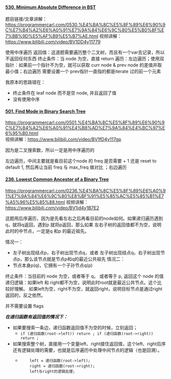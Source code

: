 #### [530. Minimum Absolute Difference in BST](https://leetcode.com/problems/minimum-absolute-difference-in-bst/description/)

题目链接/文章讲解：https://programmercarl.com/0530.%E4%BA%8C%E5%8F%89%E6%90%9C%E7%B4%A2%E6%A0%91%E7%9A%84%E6%9C%80%E5%B0%8F%E7%BB%9D%E5%AF%B9%E5%B7%AE.html 
视频讲解：https://www.bilibili.com/video/BV1DD4y11779 

使用中序遍历
返回值：这道题需要遍历整个二叉树，而且有一个var去记录，所以不返回任何东西
终止条件：当 node 为空，直接 return
遍历：左边遍历；使用双指针：如果前一个指针不为空，就可以获取 curr node & prev node 的差值并取最小值；右边遍历
需要设置一个 prev指针一直指的都是iterate 过的前一个元素

我原本的思路错在：
- 终止条件在 leaf node 而不是空 node, 并且返回了值
- 没有使用中序

#### [501. Find Mode in Binary Search Tree](https://leetcode.com/problems/find-mode-in-binary-search-tree/description/)
https://programmercarl.com/0501.%E4%BA%8C%E5%8F%89%E6%90%9C%E7%B4%A2%E6%A0%91%E4%B8%AD%E7%9A%84%E4%BC%97%E6%95%B0.html  
视频讲解：https://www.bilibili.com/video/BV1fD4y117gp  

因为是二叉搜索数，所以一定是用中序遍历的

左边遍历，中间主要就是看目前这个node 的 freq 是否需要 + 1 还是 reset to default 1, 然后再让当前 freq 与 max_freq 做对比 ；右边遍历


#### [236. Lowest Common Ancestor of a Binary Tree](https://leetcode.com/problems/lowest-common-ancestor-of-a-binary-tree/description/)
https://programmercarl.com/0236.%E4%BA%8C%E5%8F%89%E6%A0%91%E7%9A%84%E6%9C%80%E8%BF%91%E5%85%AC%E5%85%B1%E7%A5%96%E5%85%88.html 
视频讲解：https://www.bilibili.com/video/BV1jd4y1B7E2   

这题用后序遍历，因为是先看左右之后再看目前的node如何。如果递归遍历遇到q，就将q返回，遇到p 就将p返回，那么如果 左右子树的返回值都不为空，说明此时的中节点，一定是q 和p 的最近祖先。

情况一：
- 左子树出现结点p，右子树出现节点q，或者 左子树出现结点q，右子树出现节点p，那么该节点就是节点p和q的最近公共祖先
情况二：
- 节点本身p(q)，它拥有一个子孙节点q(p)

终止条件：当目前的 node 为空，或者等于 q， 或者等于 p, 返回这个 node 的值
递归逻辑：如果left 和 right都不为空，说明此时root就是最近公共节点。这个比较好理解。
如果left为空，right不为空，就返回right，说明目标节点是通过right返回的，反之依然。


并不需要设置 flags

***在递归函数有返回值的情况下：***
- 如果要搜索一条边，递归函数返回值不为空的时候，立刻返回；
  - ```if (递归函数(root->left)) return ; if (递归函数(root->right)) return ;```
- 如果搜索整个树，直接用一个变量left、right接住返回值，这个left、right后序还有逻辑处理的需要，也就是后序遍历中处理中间节点的逻辑（也是回溯）。
  - ``` 
        left = 递归函数(root->left); 
        right = 递归函数(root->right); 
        left与right的逻辑处理;
    ```


